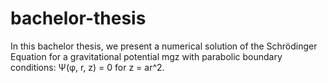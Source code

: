 # bachelor-thesis
In this bachelor thesis, we present a numerical solution of the Schrödinger Equation for a gravitational potential mgz with parabolic boundary conditions: Ψ(φ, r, z) = 0 for z = ar^2.
